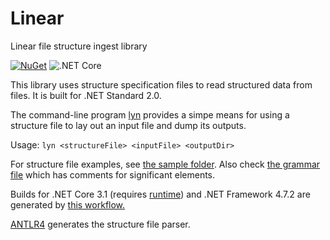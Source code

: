 # Linear
 Linear file structure ingest library

[![NuGet](https://img.shields.io/nuget/v/Linear.svg)](https://www.nuget.org/packages/Linear/) ![.NET Core](https://github.com/Lucina/Linear/workflows/.NET%20Core/badge.svg)

This library uses structure specification files to read
structured data from files. It is built for .NET Standard 2.0.

The command-line program [lyn](src/lyn) provides a simpe means for using
a structure file to lay out an input file and dump its outputs.

Usage: `lyn <structureFile> <inputFile> <outputDir>`

For structure file examples, see [the sample folder](sample).
Also check [the grammar file](spec/Linear.g4) which has comments for significant elements.

Builds for .NET Core 3.1 (requires [runtime](https://dotnet.microsoft.com/download/dotnet-core/3.1)) and .NET Framework 4.7.2 are generated by [this workflow.](https://github.com/Lucina/Linear/actions)

[ANTLR4](https://github.com/antlr/antlr4) generates the structure file parser.